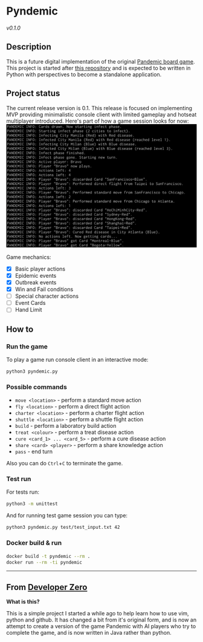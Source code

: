 # Pyndemic
_v0.1.0_

## Description
This is a future digital implementation of the original [Pandemic board game][official].
This project is started after [this repository][ref] and is expected to be written in Python with perspectives to become a standalone application.

## Project status
The current release version is 0.1. This release is focused on implementing MVP providing minimalistic console client with limited gameplay and hotseat multiplayer introduced.
Here's part of how a game session looks for now:
![gameplay screenshot](/assets/readme/game_screenshot_1.png)

Game mechanics:
 - [x] Basic player actions
 - [x] Epidemic events
 - [x] Outbreak events
 - [x] Win and Fail conditions
 - [ ] Special character actions
 - [ ] Event Cards
 - [ ] Hand Limit

## How to
### Run the game
To play a game run console client in an interactive mode:
```bash
python3 pyndemic.py
```

### Possible commands
 * `move <location>` - perform a standard move action
 * `fly <location>` - perform a direct flight action
 * `charter <location>` - perform a charter flight action
 * `shuttle <location>` - perform a shuttle flight action
 * `build` - perform a laboratory build action
 * `treat <colour>` - perform a treat disease action
 * `cure <card_1> ... <card_5>` - perform a cure disease action
 * `share <card> <player>` - perform a share knowledge action
 * `pass` - end turn

Also you can do `Ctrl`+`C` to terminate the game.

### Test run
For tests run:
```bash
python3 -m unittest
```

And for running test game session you can type:
```bash
python3 pyndemic.py test/test_input.txt 42
```

### Docker build & run
```bash
docker build -t pyndemic --rm .  
docker run --rm -ti pyndemic  
```

---
## From [Developer Zero][ref-user]
**What is this?**

This is a simple project I started a while ago to help learn how to use vim, python and github. It has changed a bit from it's original form, and is now an attempt to create a version of the game Pandemic with AI players who try to complete the game, and is now written in Java rather than python.


[official]: https://www.zmangames.com/en/games/pandemic/ "Official page"
[ref]: https://github.com/Joesalmon1985/PandemicBoardGame "Base repository"
[ref-user]: https://github.com/Joesalmon1985 "Joe Salmon"
